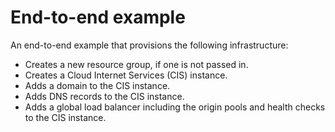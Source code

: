 # End-to-end example

An end-to-end example that provisions the following infrastructure:
- Creates a new resource group, if one is not passed in.
- Creates a Cloud Internet Services (CIS) instance.
- Adds a domain to the CIS instance.
- Adds DNS records to the CIS instance.
- Adds a global load balancer including the origin pools and health checks to the CIS instance.
